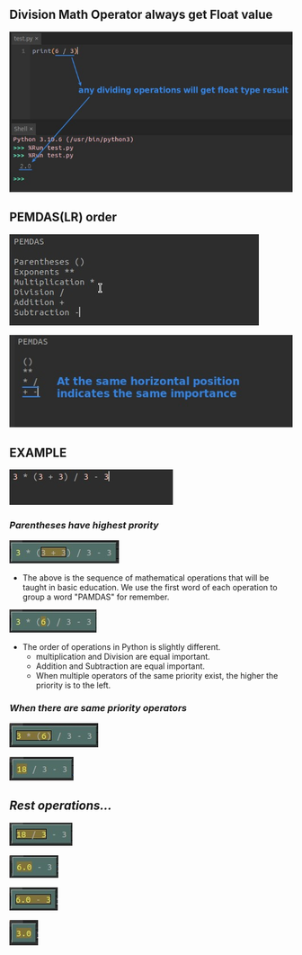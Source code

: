 ## **Division Math Operator always get Float value**

![Alt division get float](pic/01.jpg)

## **PEMDAS(LR) order**

![Alt PEMDAS](pic/02.jpg)

![Alt equal important](pic/03.jpg)

## **EXAMPLE**

![Alt operations](pic/04.jpg)

### _Parentheses have highest prority_

![Alt panthesis](pic/05.jpg)

- The above is the sequence of mathematical operations that will be taught in basic education. We use the first word of each operation to group a word "PAMDAS" for remember.

![Alt result](pic/06.jpg)

- The order of operations in Python is slightly different.
  - multiplication and Division are equal important.
  - Addition and Subtraction are equal important.
  - When multiple operators of the same priority exist, the higher the priority is to the left.

### _When there are same priority operators_

![Alt left](pic/07.jpg)

![Alt result](pic/08.jpg)

## _Rest operations..._

![Alt * / > + -](pic/09.jpg)

![Alt result](pic/10.jpg)

![Alt ](pic/11.jpg)

![Alt undefined](pic/12.jpg)
